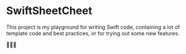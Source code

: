 # SwiftSheetCheet

This project is my playground for writing Swift code, containing a lot of template code and best practices, or for trying out some new features.

:tada::tada::tada:

